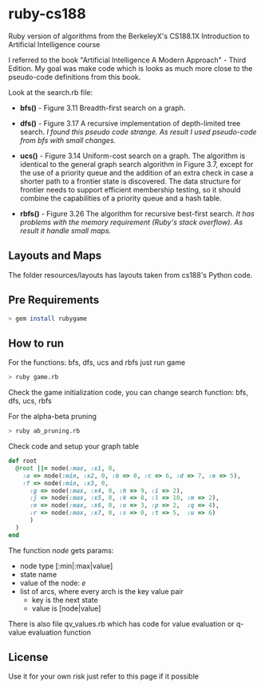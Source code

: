 ruby-cs188
==========

Ruby version of algorithms from the BerkeleyX's CS188.1X Introduction to Artificial Intelligence course 

I referred to the book "Artificial Intelligence A Modern Approach" - Third Edition. My goal was make code which is looks as much more close to the pseudo-code definitions from this book.

Look at the search.rb file:

* **bfs()** - Figure 3.11 Breadth-first search on a graph.

* **dfs()** - Figure 3.17 A recursive implementation of depth-limited tree search. _I found this pseudo code strange. As result I used pseudo-code from bfs with small changes._
		
* **ucs()** - Figure 3.14 Uniform-cost search on a graph. The algorithm is identical to the general graph search algorithm in Figure 3.7, except for the use of a priority queue and the addition of an extra check in case a shorter path to a frontier state is discovered. The data structure for frontier needs to support efficient membership testing, so it should combine the capabilities of a priority queue and a hash table.

* **rbfs()** - Figure 3.26 The algorithm for recursive best-first search. _It has problems with the memory requirement (Ruby's stack overflow). As result it handle small maps._

## Layouts and Maps

The folder resources/layouts has layouts taken from cs188's Python code.

## Pre Requirements 

``` bash
> gem install rubygame
```

## How to run 

For the functions: bfs, dfs, ucs and rbfs just run game

```bash
> ruby game.rb
```

Check the game initialization code, you can change search function: bfs, dfs, ucs, rbfs

For the alpha-beta pruning

```bash
> ruby ab_pruning.rb
```

Check code and setup your graph table

```ruby
def root 
  @root ||= node(:max, :x1, 0, 
    :a => node(:min, :x2, 0, :b => 8, :c => 6, :d => 7, :e => 5),
    :f => node(:min, :x3, 0, 
      :g => node(:max, :x4, 0, :h => 9, :i => 2),
      :j => node(:max, :x5, 0, :k => 8, :l => 10, :m => 2),
      :n => node(:max, :x6, 0, :o => 3, :p => 2,  :q => 4),
      :r => node(:max, :x7, 0, :s => 0, :t => 5,  :u => 6)
      )
  )
end
```

The function _node_ gets params: 

* node type [:min|:max|value] 
* state name
* value of the node: _e_
* list of arcs, where every arch is the key value pair
	* key is the next state
	* value is [node|value]

There is also file qv_values.rb which has code for value evaluation or q-value evaluation function

## License 

Use it for your own risk just refer to this page if it possible
